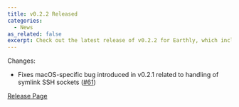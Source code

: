 ```yaml
---
title: v0.2.2 Released
categories:
  - News
as_related: false
excerpt: Check out the latest release of v0.2.2 for Earthly, which includes a fix for a macOS-specific bug. Don't miss out on the improvements and updates for this popular tool!
---
```


Changes:

- Fixes macOS-specific bug introduced in v0.2.1 related to handling of symlink SSH sockets ([#61](https://github.com/earthly/earthly/issues/61))

[Release Page](https://github.com/earthly/earthly/releases/tag/v0.2.2)
